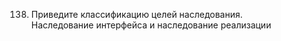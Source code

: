 138. Приведите классификацию целей наследования.  
Наследование интерфейса и наследование реализации


